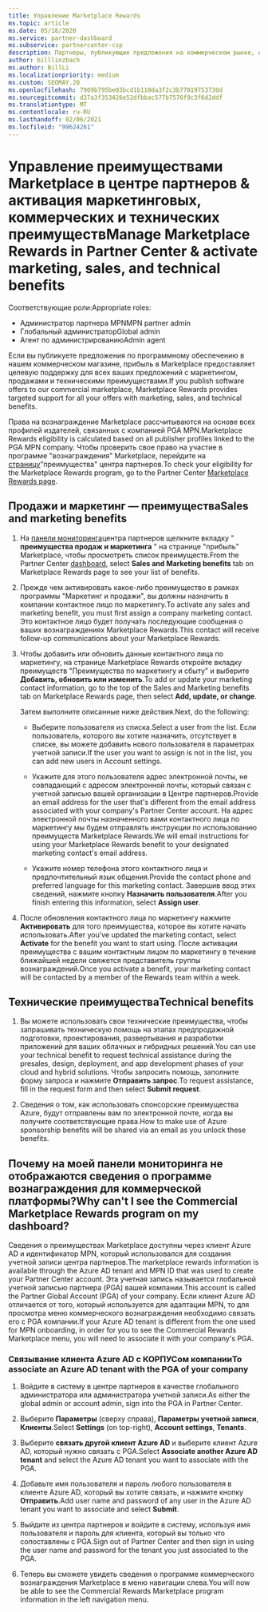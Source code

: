 ```yaml
---
title: Управление Marketplace Rewards
ms.topic: article
ms.date: 05/18/2020
ms.service: partner-dashboard
ms.subservice: partnercenter-csp
description: Партнеры, публикующие предложения на коммерческом рынке, имеют право на поддержку маркетинговых услуг.
author: billlinzbach
ms.author: BillLi
ms.localizationpriority: medium
ms.custom: SEOMAY.20
ms.openlocfilehash: 7909b795be03bcd1b110da3f2c3b77019753730d
ms.sourcegitcommit: d37a3f353426e52dfbbac577b7576f9c3f6d2ddf
ms.translationtype: MT
ms.contentlocale: ru-RU
ms.lasthandoff: 02/06/2021
ms.locfileid: "99624261"
---
```

# <a name="manage-marketplace-rewards-in-partner-center--activate-marketing-sales-and-technical-benefits"></a><span data-ttu-id="4667b-103">Управление преимуществами Marketplace в центре партнеров & активация маркетинговых, коммерческих и технических преимуществ</span><span class="sxs-lookup"><span data-stu-id="4667b-103">Manage Marketplace Rewards in Partner Center & activate marketing, sales, and technical benefits</span></span>

<span data-ttu-id="4667b-104">Соответствующие роли:</span><span class="sxs-lookup"><span data-stu-id="4667b-104">Appropriate roles:</span></span>

- <span data-ttu-id="4667b-105">Администратор партнера MPN</span><span class="sxs-lookup"><span data-stu-id="4667b-105">MPN partner admin</span></span>
- <span data-ttu-id="4667b-106">Глобальный администратор</span><span class="sxs-lookup"><span data-stu-id="4667b-106">Global admin</span></span>
- <span data-ttu-id="4667b-107">Агент по администрированию</span><span class="sxs-lookup"><span data-stu-id="4667b-107">Admin agent</span></span>

<span data-ttu-id="4667b-108">Если вы публикуете предложения по программному обеспечению в нашем коммерческом магазине, прибыль в Marketplace предоставляет целевую поддержку для всех ваших предложений с маркетингом, продажами и техническими преимуществами.</span><span class="sxs-lookup"><span data-stu-id="4667b-108">If you  publish software offers to our commercial marketplace, Marketplace Rewards provides targeted support for all your offers with marketing, sales, and technical benefits.</span></span>

<span data-ttu-id="4667b-109">Права на вознаграждение Marketplace рассчитываются на основе всех профилей издателей, связанных с компанией PGA MPN.</span><span class="sxs-lookup"><span data-stu-id="4667b-109">Marketplace Rewards eligibility is calculated based on all publisher profiles linked to the PGA MPN company.</span></span> <span data-ttu-id="4667b-110">Чтобы проверить свое право на участие в программе "вознаграждения" Marketplace, перейдите на [страницу](https://partner.microsoft.com/dashboard/mpn/program/commercialmarketplace)"преимущества" центра партнеров.</span><span class="sxs-lookup"><span data-stu-id="4667b-110">To check your eligibility for the Marketplace Rewards program, go to the Partner Center [Marketplace Rewards page](https://partner.microsoft.com/dashboard/mpn/program/commercialmarketplace).</span></span>

## <a name="sales-and-marketing-benefits"></a><span data-ttu-id="4667b-111">Продажи и маркетинг — преимущества</span><span class="sxs-lookup"><span data-stu-id="4667b-111">Sales and marketing benefits</span></span>

1. <span data-ttu-id="4667b-112">На [панели мониторинга](https://partner.microsoft.com/dashboard)центра партнеров щелкните вкладку " **преимущества продаж и маркетинга** " на странице "прибыль" Marketplace, чтобы просмотреть список преимуществ.</span><span class="sxs-lookup"><span data-stu-id="4667b-112">From the Partner Center [dashboard](https://partner.microsoft.com/dashboard), select **Sales and Marketing benefits** tab on Marketplace Rewards page to see your list of benefits.</span></span> 

2. <span data-ttu-id="4667b-113">Прежде чем активировать какое-либо преимущество в рамках программы "Маркетинг и продажи", вы должны назначить в компании контактное лицо по маркетингу.</span><span class="sxs-lookup"><span data-stu-id="4667b-113">To activate any sales and marketing benefit, you must first assign a company marketing contact.</span></span> <span data-ttu-id="4667b-114">Это контактное лицо будет получать последующие сообщения о ваших вознаграждениях Marketplace Rewards.</span><span class="sxs-lookup"><span data-stu-id="4667b-114">This contact will receive follow-up communications about your Marketplace Rewards.</span></span>

3. <span data-ttu-id="4667b-115">Чтобы добавить или обновить данные контактного лица по маркетингу, на странице Marketplace Rewards откройте вкладку преимуществ "Преимущества по маркетингу и сбыту" и выберите **Добавить, обновить или изменить**.</span><span class="sxs-lookup"><span data-stu-id="4667b-115">To add or update your marketing contact information, go to the top of the Sales and Marketing benefits tab on Marketplace Rewards page, then select **Add, update, or change**.</span></span> 

   <span data-ttu-id="4667b-116">Затем выполните описанные ниже действия.</span><span class="sxs-lookup"><span data-stu-id="4667b-116">Next, do the following:</span></span>

   - <span data-ttu-id="4667b-117">Выберите пользователя из списка.</span><span class="sxs-lookup"><span data-stu-id="4667b-117">Select a user from the list.</span></span> <span data-ttu-id="4667b-118">Если пользователь, которого вы хотите назначить, отсутствует в списке, вы можете добавить нового пользователя в параметрах учетной записи.</span><span class="sxs-lookup"><span data-stu-id="4667b-118">If the user you want to assign is not in the list, you can add new users in Account settings.</span></span>

   - <span data-ttu-id="4667b-119">Укажите для этого пользователя адрес электронной почты, не совпадающий с адресом электронной почты, который связан с учетной записью вашей организации в Центре партнеров.</span><span class="sxs-lookup"><span data-stu-id="4667b-119">Provide an email address for the user that's different from the email address associated with your company's Partner Center account.</span></span> <span data-ttu-id="4667b-120">На адрес электронной почты назначенного вами контактного лица по маркетингу мы будем отправлять инструкции по использованию преимуществ Marketplace Rewards.</span><span class="sxs-lookup"><span data-stu-id="4667b-120">We will email instructions for using your Marketplace Rewards benefit to your designated marketing contact's email address.</span></span>

   - <span data-ttu-id="4667b-121">Укажите номер телефона этого контактного лица и предпочтительный язык общения.</span><span class="sxs-lookup"><span data-stu-id="4667b-121">Provide the contact phone and preferred language for this marketing contact.</span></span> <span data-ttu-id="4667b-122">Завершив ввод этих сведений, нажмите кнопку **Назначить пользователя**.</span><span class="sxs-lookup"><span data-stu-id="4667b-122">After you finish entering this information, select **Assign user**.</span></span>

4. <span data-ttu-id="4667b-123">После обновления контактного лица по маркетингу нажмите **Активировать** для того преимущества, которое вы хотите начать использовать.</span><span class="sxs-lookup"><span data-stu-id="4667b-123">After you’ve updated the marketing contact, select **Activate** for the benefit you want to start using.</span></span> <span data-ttu-id="4667b-124">После активации преимущества с вашим контактным лицом по маркетингу в течение ближайшей недели свяжется представитель группы вознаграждений.</span><span class="sxs-lookup"><span data-stu-id="4667b-124">Once you activate a benefit, your marketing contact will be contacted by a member of the Rewards team within a week.</span></span>

## <a name="technical-benefits"></a><span data-ttu-id="4667b-125">Технические преимущества</span><span class="sxs-lookup"><span data-stu-id="4667b-125">Technical benefits</span></span>

1. <span data-ttu-id="4667b-126">Вы можете использовать свои технические преимущества, чтобы запрашивать техническую помощь на этапах предпродажной подготовки, проектирования, развертывания и разработки приложений для ваших облачных и гибридных решений.</span><span class="sxs-lookup"><span data-stu-id="4667b-126">You can use your technical benefit to request technical assistance during the presales, design, deployment, and app development phases of your cloud and hybrid solutions.</span></span> <span data-ttu-id="4667b-127">Чтобы запросить помощь, заполните форму запроса и нажмите **Отправить запрос**.</span><span class="sxs-lookup"><span data-stu-id="4667b-127">To request assistance, fill in the request form and then select **Submit request**.</span></span>

2. <span data-ttu-id="4667b-128">Сведения о том, как использовать спонсорские преимущества Azure, будут отправлены вам по электронной почте, когда вы получите соответствующие права.</span><span class="sxs-lookup"><span data-stu-id="4667b-128">How to make use of Azure sponsorship benefits will be shared via an email as you unlock these benefits.</span></span>

## <a name="why-cant-i-see-the-commercial-marketplace-rewards-program-on-my-dashboard"></a><span data-ttu-id="4667b-129">Почему на моей панели мониторинга не отображаются сведения о программе вознаграждения для коммерческой платформы?</span><span class="sxs-lookup"><span data-stu-id="4667b-129">Why can't I see the Commercial Marketplace Rewards program on my dashboard?</span></span>

<span data-ttu-id="4667b-130">Сведения о преимуществах Marketplace доступны через клиент Azure AD и идентификатор MPN, который использовался для создания учетной записи центра партнеров.</span><span class="sxs-lookup"><span data-stu-id="4667b-130">The marketplace rewards information is available through the Azure AD tenant and MPN ID that was used to create your Partner Center account.</span></span> <span data-ttu-id="4667b-131">Эта учетная запись называется глобальной учетной записью партнера (PGA) вашей компании.</span><span class="sxs-lookup"><span data-stu-id="4667b-131">This account is called the Partner Global Account (PGA) of your company.</span></span> <span data-ttu-id="4667b-132">Если клиент Azure AD отличается от того, который используется для адаптации MPN, то для просмотра меню коммерческого вознаграждения необходимо связать его с PGA компании.</span><span class="sxs-lookup"><span data-stu-id="4667b-132">If your Azure AD tenant is different from the  one used for MPN onboarding, in order for you to see the Commercial Rewards Marketplace menu, you will need to associate it with your company's PGA.</span></span>

### <a name="to-associate-an-azure-ad-tenant-with-the-pga-of-your-company"></a><span data-ttu-id="4667b-133">Связывание клиента Azure AD с КОРПУСом компании</span><span class="sxs-lookup"><span data-stu-id="4667b-133">To associate an Azure AD tenant with the PGA of your company</span></span>

1. <span data-ttu-id="4667b-134">Войдите в систему в центре партнеров в качестве глобального администратора или администратора учетной записи.</span><span class="sxs-lookup"><span data-stu-id="4667b-134">As either the global admin or account admin, sign into the PGA in Partner Center.</span></span>

2. <span data-ttu-id="4667b-135">Выберите **Параметры** (сверху справа), **Параметры учетной записи**, **Клиенты**.</span><span class="sxs-lookup"><span data-stu-id="4667b-135">Select **Settings** (on top-right), **Account settings**, **Tenants**.</span></span> 

3. <span data-ttu-id="4667b-136">Выберите **связать другой клиент Azure AD** и выберите клиент Azure AD, который нужно связать с PGA.</span><span class="sxs-lookup"><span data-stu-id="4667b-136">Select **Associate another Azure AD tenant** and select the Azure AD tenant you want to associate with the PGA.</span></span>

4. <span data-ttu-id="4667b-137">Добавьте имя пользователя и пароль любого пользователя в клиенте Azure AD, который вы хотите связать, и нажмите кнопку **Отправить**.</span><span class="sxs-lookup"><span data-stu-id="4667b-137">Add user name and password of any user in the Azure AD tenant you want to associate and select **Submit**.</span></span>

5. <span data-ttu-id="4667b-138">Выйдите из центра партнеров и войдите в систему, используя имя пользователя и пароль для клиента, который вы только что сопоставлены с PGA.</span><span class="sxs-lookup"><span data-stu-id="4667b-138">Sign out of Partner Center and then sign in using the user name and password for the tenant you just associated to the PGA.</span></span>

6. <span data-ttu-id="4667b-139">Теперь вы сможете увидеть сведения о программе коммерческого вознаграждения Marketplace в меню навигации слева.</span><span class="sxs-lookup"><span data-stu-id="4667b-139">You will now be able to see the Commercial Rewards Marketplace program information in the left navigation menu.</span></span>


